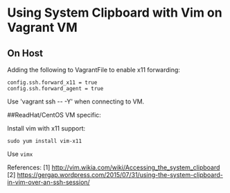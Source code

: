 # Using System Clipboard with Vim on Vagrant VM

## On Host

Adding the following to VagrantFile to enable x11 forwarding:

    config.ssh.forward_x11 = true
	config.ssh.forward_agent = true

Use 'vagrant ssh -- -Y' when connecting to VM.

##ReadHat/CentOS VM specific:

Install vim with x11 support:

    sudo yum install vim-x11

Use `vimx`


References:
[1] http://vim.wikia.com/wiki/Accessing_the_system_clipboard
[2] https://gergap.wordpress.com/2015/07/31/using-the-system-clipboard-in-vim-over-an-ssh-session/
